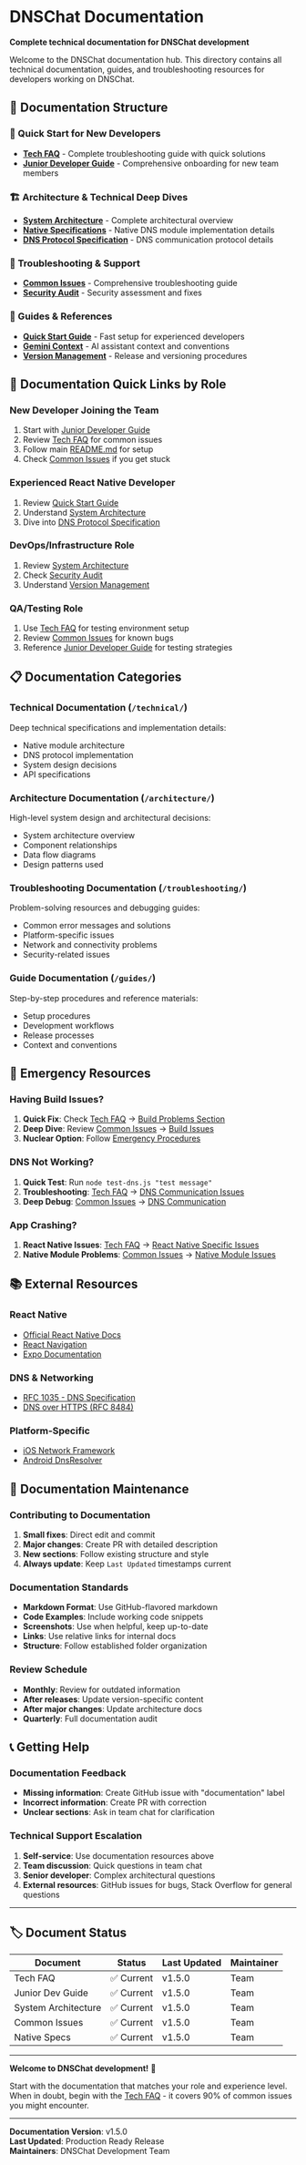 # DNSChat Documentation

**Complete technical documentation for DNSChat development**

Welcome to the DNSChat documentation hub. This directory contains all technical documentation, guides, and troubleshooting resources for developers working on DNSChat.

## 📁 Documentation Structure

### 🚀 Quick Start for New Developers
- **[Tech FAQ](TECH-FAQ.md)** - Complete troubleshooting guide with quick solutions
- **[Junior Developer Guide](technical/JUNIOR-DEV-GUIDE.md)** - Comprehensive onboarding for new team members

### 🏗️ Architecture & Technical Deep Dives
- **[System Architecture](architecture/SYSTEM-ARCHITECTURE.md)** - Complete architectural overview
- **[Native Specifications](technical/NATIVE-SPEC-CLAUDE.md)** - Native DNS module implementation details
- **[DNS Protocol Specification](technical/DNS-PROTOCOL-SPEC.md)** - DNS communication protocol details

### 🔧 Troubleshooting & Support
- **[Common Issues](troubleshooting/COMMON-ISSUES.md)** - Comprehensive troubleshooting guide
- **[Security Audit](troubleshooting/SECURITY-AUDIT.md)** - Security assessment and fixes

### 📖 Guides & References
- **[Quick Start Guide](guides/QUICKSTART.md)** - Fast setup for experienced developers
- **[Gemini Context](guides/GEMINI-CONTEXT.md)** - AI assistant context and conventions
- **[Version Management](guides/VERSION_MANAGEMENT.md)** - Release and versioning procedures

## 🎯 Documentation Quick Links by Role

### New Developer Joining the Team
1. Start with [Junior Developer Guide](technical/JUNIOR-DEV-GUIDE.md)
2. Review [Tech FAQ](TECH-FAQ.md) for common issues
3. Follow main [README.md](../README.md) for setup
4. Check [Common Issues](troubleshooting/COMMON-ISSUES.md) if you get stuck

### Experienced React Native Developer
1. Review [Quick Start Guide](guides/QUICKSTART.md)
2. Understand [System Architecture](architecture/SYSTEM-ARCHITECTURE.md)
3. Dive into [DNS Protocol Specification](technical/DNS-PROTOCOL-SPEC.md)

### DevOps/Infrastructure Role
1. Review [System Architecture](architecture/SYSTEM-ARCHITECTURE.md)
2. Check [Security Audit](troubleshooting/SECURITY-AUDIT.md)
3. Understand [Version Management](guides/VERSION_MANAGEMENT.md)

### QA/Testing Role
1. Use [Tech FAQ](TECH-FAQ.md) for testing environment setup
2. Review [Common Issues](troubleshooting/COMMON-ISSUES.md) for known bugs
3. Reference [Junior Developer Guide](technical/JUNIOR-DEV-GUIDE.md) for testing strategies

## 📋 Documentation Categories

### Technical Documentation (`/technical/`)
Deep technical specifications and implementation details:
- Native module architecture
- DNS protocol implementation
- System design decisions
- API specifications

### Architecture Documentation (`/architecture/`)
High-level system design and architectural decisions:
- System architecture overview
- Component relationships
- Data flow diagrams
- Design patterns used

### Troubleshooting Documentation (`/troubleshooting/`)
Problem-solving resources and debugging guides:
- Common error messages and solutions
- Platform-specific issues
- Network and connectivity problems
- Security-related issues

### Guide Documentation (`/guides/`)
Step-by-step procedures and reference materials:
- Setup procedures
- Development workflows
- Release processes
- Context and conventions

## 🚨 Emergency Resources

### Having Build Issues?
1. **Quick Fix**: Check [Tech FAQ](TECH-FAQ.md) → [Build Problems Section](TECH-FAQ.md#build--compilation-problems)
2. **Deep Dive**: Review [Common Issues](troubleshooting/COMMON-ISSUES.md) → [Build Issues](troubleshooting/COMMON-ISSUES.md#build-issues)
3. **Nuclear Option**: Follow [Emergency Procedures](troubleshooting/COMMON-ISSUES.md#emergency-procedures)

### DNS Not Working?
1. **Quick Test**: Run `node test-dns.js "test message"`
2. **Troubleshooting**: [Tech FAQ](TECH-FAQ.md) → [DNS Communication Issues](TECH-FAQ.md#dns-communication-issues)
3. **Deep Debug**: [Common Issues](troubleshooting/COMMON-ISSUES.md) → [DNS Communication](troubleshooting/COMMON-ISSUES.md#dns-communication-issues)

### App Crashing?
1. **React Native Issues**: [Tech FAQ](TECH-FAQ.md) → [React Native Specific Issues](TECH-FAQ.md#react-native-specific-issues)
2. **Native Module Problems**: [Common Issues](troubleshooting/COMMON-ISSUES.md) → [Native Module Issues](troubleshooting/COMMON-ISSUES.md#native-module-issues)

## 📚 External Resources

### React Native
- [Official React Native Docs](https://reactnative.dev/docs/getting-started)
- [React Navigation](https://reactnavigation.org/)
- [Expo Documentation](https://docs.expo.dev/)

### DNS & Networking
- [RFC 1035 - DNS Specification](https://tools.ietf.org/html/rfc1035)
- [DNS over HTTPS (RFC 8484)](https://tools.ietf.org/html/rfc8484)

### Platform-Specific
- [iOS Network Framework](https://developer.apple.com/documentation/network)
- [Android DnsResolver](https://developer.android.com/reference/android/net/DnsResolver)

## 🔄 Documentation Maintenance

### Contributing to Documentation
1. **Small fixes**: Direct edit and commit
2. **Major changes**: Create PR with detailed description
3. **New sections**: Follow existing structure and style
4. **Always update**: Keep `Last Updated` timestamps current

### Documentation Standards
- **Markdown Format**: Use GitHub-flavored markdown
- **Code Examples**: Include working code snippets
- **Screenshots**: Use when helpful, keep up-to-date
- **Links**: Use relative links for internal docs
- **Structure**: Follow established folder organization

### Review Schedule
- **Monthly**: Review for outdated information
- **After releases**: Update version-specific content
- **After major changes**: Update architecture docs
- **Quarterly**: Full documentation audit

## 📞 Getting Help

### Documentation Feedback
- **Missing information**: Create GitHub issue with "documentation" label
- **Incorrect information**: Create PR with correction
- **Unclear sections**: Ask in team chat for clarification

### Technical Support Escalation
1. **Self-service**: Use documentation resources above
2. **Team discussion**: Quick questions in team chat
3. **Senior developer**: Complex architectural questions
4. **External resources**: GitHub issues for bugs, Stack Overflow for general questions

---

## 🏷️ Document Status

| Document | Status | Last Updated | Maintainer |
|----------|--------|--------------|------------|
| Tech FAQ | ✅ Current | v1.5.0 | Team |
| Junior Dev Guide | ✅ Current | v1.5.0 | Team |
| System Architecture | ✅ Current | v1.5.0 | Team |
| Common Issues | ✅ Current | v1.5.0 | Team |
| Native Specs | ✅ Current | v1.5.0 | Team |

---

**Welcome to DNSChat development!** 🚀

Start with the documentation that matches your role and experience level. When in doubt, begin with the [Tech FAQ](TECH-FAQ.md) - it covers 90% of common issues you might encounter.

---

**Documentation Version**: v1.5.0  
**Last Updated**: Production Ready Release  
**Maintainers**: DNSChat Development Team